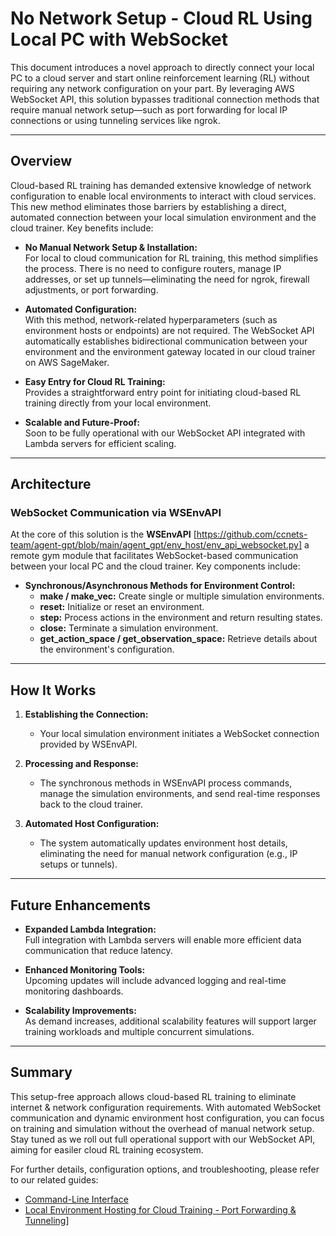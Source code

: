 # No Network Setup - Cloud RL Using Local PC with WebSocket

This document introduces a novel approach to directly connect your local PC to a cloud server and start online reinforcement learning (RL) without requiring any network configuration on your part. By leveraging AWS WebSocket API, this solution bypasses traditional connection methods that require manual network setup—such as port forwarding for local IP connections or using tunneling services like ngrok.

---

## Overview

Cloud-based RL training has demanded extensive knowledge of network configuration to enable local environments to interact with cloud services. This new method eliminates those barriers by establishing a direct, automated connection between your local simulation environment and the cloud trainer. Key benefits include:

- **No Manual Network Setup & Installation:**  
  For local to cloud communication for RL training, this method simplifies the process.
  There is no need to configure routers, manage IP addresses, or set up tunnels—eliminating the need for ngrok, firewall adjustments, or port forwarding.

- **Automated Configuration:**  
  With this method, network-related hyperparameters (such as environment hosts or endpoints) are not required. The WebSocket API automatically establishes bidirectional communication between your environment and the environment gateway located in our cloud trainer on AWS SageMaker.

- **Easy Entry for Cloud RL Training:**  
  Provides a straightforward entry point for initiating cloud-based RL training directly from your local environment.

- **Scalable and Future-Proof:**  
  Soon to be fully operational with our WebSocket API integrated with Lambda servers for efficient scaling.

---

## Architecture

### WebSocket Communication via WSEnvAPI

At the core of this solution is the **WSEnvAPI** [https://github.com/ccnets-team/agent-gpt/blob/main/agent_gpt/env_host/env_api_websocket.py] a remote gym module that facilitates WebSocket-based communication between your local PC and the cloud trainer. Key components include:


- **Synchronous/Asynchronous Methods for Environment Control:**
  - **make / make_vec:** Create single or multiple simulation environments.
  - **reset:** Initialize or reset an environment.
  - **step:** Process actions in the environment and return resulting states.
  - **close:** Terminate a simulation environment.
  - **get_action_space / get_observation_space:** Retrieve details about the environment's configuration.


---

## How It Works

1. **Establishing the Connection:**
   - Your local simulation environment initiates a WebSocket connection provided by WSEnvAPI.

2. **Processing and Response:**
   - The synchronous methods in WSEnvAPI process commands, manage the simulation environments, and send real-time responses back to the cloud trainer.

3. **Automated Host Configuration:**
   - The system automatically updates environment host details, eliminating the need for manual network configuration (e.g., IP setups or tunnels).

---

## Future Enhancements

- **Expanded Lambda Integration:**  
  Full integration with Lambda servers will enable more efficient data communication that reduce latency.

- **Enhanced Monitoring Tools:**  
  Upcoming updates will include advanced logging and real-time monitoring dashboards.

- **Scalability Improvements:**  
  As demand increases, additional scalability features will support larger training workloads and multiple concurrent simulations.

---

## Summary

This setup-free approach allows cloud-based RL training to eliminate internet & network configuration requirements. With automated WebSocket communication and dynamic environment host configuration, you can focus on training and simulation without the overhead of manual network setup. Stay tuned as we roll out full operational support with our WebSocket API, aiming for easiler cloud RL training ecosystem.

For further details, configuration options, and troubleshooting, please refer to our related guides:
- [Command-Line Interface](./Command-Line%20Interface.md)
- [Local Environment Hosting for Cloud Training - Port Forwarding & Tunneling](./Local%20Environment%20Hosting%20for%20Cloud%20Training%20-%20Port%20Forwarding%20&%20Tunneling.md)]
